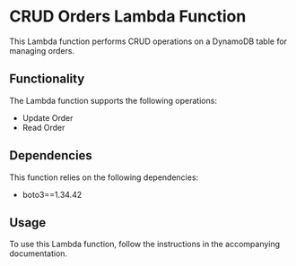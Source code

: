 # CRUD Orders Lambda Function

This Lambda function performs CRUD operations on a DynamoDB table for managing orders.

## Functionality

The Lambda function supports the following operations:
- Update Order
- Read Order

## Dependencies

This function relies on the following dependencies:
- boto3==1.34.42

## Usage

To use this Lambda function, follow the instructions in the accompanying documentation.

